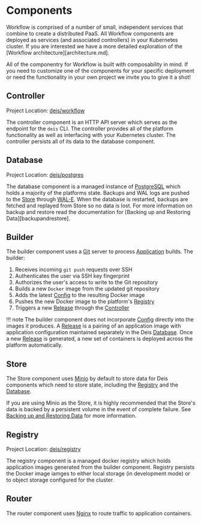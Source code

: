 # Components

Workflow is comprised of a number of small, independent services that combine
to create a distributed PaaS. All Workflow components are deployed as services
(and associated controllers) in your Kubernetes cluster. If you are interested
we have a more detailed exploration of the [Workflow
architecture][architecture.md].

All of the componentry for Workflow is built with composability in mind. If you
need to customize one of the components for your specific deployment or need
the functionality in your own project we invite you to give it a shot!

## Controller

Project Location: [deis/workflow](https://github.com/deis/workflow)

The controller component is an HTTP API server which serves as the endpoint for
the `deis` CLI. The controller provides all of the platform functionality as
well as interfacing with your Kubernetes cluster. The controller persists all
of its data to the database component.

## Database

Project Location: [deis/postgres](https://github.com/deis/postgres)

The database component is a managed instance of [PostgreSQL][] which holds a
majority of the platforms state. Backups and WAL logs are pushed to the
[Store][] through [WAL-E][]. When the database is restarted, backups are
fetched and replayed from Store so no data is lost. For more information
on backup and restore read the documentation for
[Backing up and Restoring Data][backupandrestore].

## Builder

The builder component uses a [Git][] server to process
[Application][] builds. The builder:

1. Receives incoming `git push` requests over SSH
2. Authenticates the user via SSH key fingerprint
3. Authorizes the user's access to write to the Git repository
4. Builds a new `Docker` image from the updated git repository
5. Adds the latest [Config][] to the resulting Docker image
6. Pushes the new Docker image to the platform's [Registry][]
7. Triggers a new [Release][] through the [Controller][]

!!! note
    The builder component does not incorporate [Config][] directly into the images it produces. A [Release][] is a pairing of an application image with application configuration maintained separately in the Deis [Database][]. Once a new [Release][] is generated, a new set of containers is deployed across the platform automatically.

## Store

The Store component uses [Minio][] by default to store data for Deis components which need to store
state, including the [Registry][] and the [Database][].

If you are using Minio as the Store, it is highly recommended that the Store's data is backed by a
persistent volume in the event of complete failure. See
[Backing up and Restoring Data](../managing-deis/backing-up-and-restoring-data.md) for more
information.

## Registry

Project Location: [deis/registry](https://github.com/deis/registry)

The registry component is a managed docker registry which holds application
images generated from the builder component. Registry persists the Docker image
iamges to either local storage (in development mode) or to object storage
configured for the cluster.

## Router

The router component uses [Nginx][] to route traffic to application containers.


[Amazon S3]: http://aws.amazon.com/s3/
[Application]: ../reference-guide/terms.md#application
[Celery]: http://www.celeryproject.org/
[Config]: ../reference-guide/terms.md#config
[controller]: #controller
[database]: #database
[Docker]: http://docker.io/
[Git]: http://git-scm.com/
[Minio]: https://www.minio.io/
[Nginx]: http://nginx.org/
[OpenStack Storage]: http://www.openstack.org/software/openstack-storage/
[PostgreSQL]: http://www.postgresql.org/
[Redis]: http://redis.io/
[registry]: #registry
[release]: ../reference-guide/terms.md#release
[router]: #router
[store]: #store
[WAL-E]: https://github.com/wal-e/wal-e
